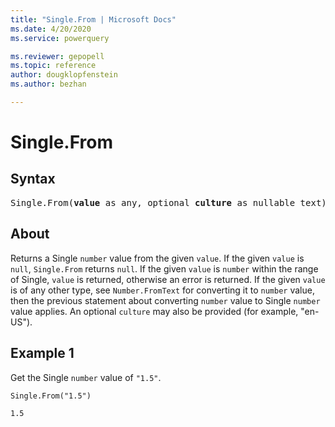 ```yaml
---
title: "Single.From | Microsoft Docs"
ms.date: 4/20/2020
ms.service: powerquery

ms.reviewer: gepopell
ms.topic: reference
author: dougklopfenstein
ms.author: bezhan

---
```

# Single.From

## Syntax

<pre>
Single.From(<b>value</b> as any, optional <b>culture</b> as nullable text) as nullable number 
</pre>
  
## About  
Returns a Single `number` value from the given `value`. If the given `value` is `null`, `Single.From` returns `null`. If the given `value` is `number` within the range of Single, `value` is returned, otherwise an error is returned. If the given `value` is of any other type, see `Number.FromText` for converting it to `number` value, then the previous statement about converting `number` value to Single `number` value applies. An optional `culture` may also be provided (for example, "en-US").

## Example 1
Get the Single `number` value of `"1.5"`.

```powerquery-m
Single.From("1.5")
```

`1.5`
